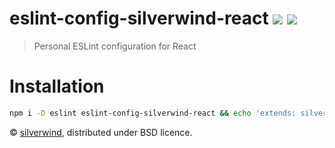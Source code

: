 # eslint-config-silverwind-react [![](https://img.shields.io/npm/v/eslint-config-silverwind-react.svg)](https://www.npmjs.org/package/eslint-config-silverwind-react) [![](https://img.shields.io/badge/licence-bsd-blue.svg)](https://raw.githubusercontent.com/silverwind/eslint-config-silverwind-react/master/LICENSE)
> Personal ESLint configuration for React

# Installation

``` bash
npm i -D eslint eslint-config-silverwind-react && echo 'extends: silverwind-react' > .eslintrc
```

© [silverwind](https://github.com/silverwind), distributed under BSD licence.
